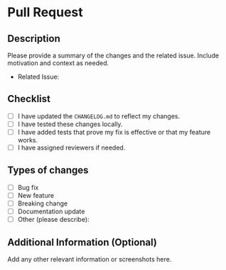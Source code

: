 # Pull Request

## Description

Please provide a summary of the changes and the related issue. Include motivation and context as needed.

- Related Issue: <!-- e.g., Closes #123 -->

## Checklist

- [ ] I have updated the `CHANGELOG.md` to reflect my changes.
- [ ] I have tested these changes locally.
- [ ] I have added tests that prove my fix is effective or that my feature works.
- [ ] I have assigned reviewers if needed.

## Types of changes

<!-- Please check the relevant option(s) -->
- [ ] Bug fix
- [ ] New feature
- [ ] Breaking change
- [ ] Documentation update
- [ ] Other (please describe):

## Additional Information (Optional)

Add any other relevant information or screenshots here.

